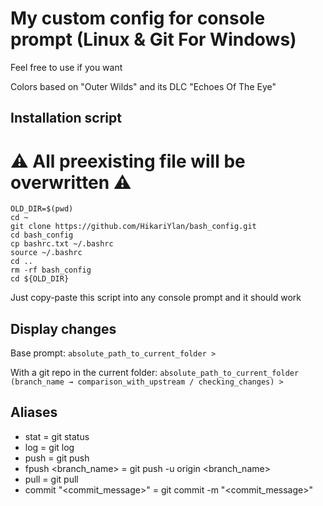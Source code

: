 # My custom config for console prompt (Linux & Git For Windows)
Feel free to use if you want

Colors based on "Outer Wilds" and its DLC "Echoes Of The Eye"

## Installation script

# ⚠ All preexisting file will be overwritten ⚠

```shell
OLD_DIR=$(pwd)
cd ~
git clone https://github.com/HikariYlan/bash_config.git
cd bash_config
cp bashrc.txt ~/.bashrc
source ~/.bashrc
cd ..
rm -rf bash_config
cd ${OLD_DIR}
```

Just copy-paste this script into any console prompt and it should work

## Display changes

Base prompt:
`absolute_path_to_current_folder > `

With a git repo in the current folder:
`absolute_path_to_current_folder (branch_name → comparison_with_upstream / checking_changes) > `

## Aliases

- stat = git status
- log = git log
- push = git push
- fpush <branch_name> = git push -u origin <branch_name>
- pull = git pull
- commit "<commit_message>" = git commit -m "<commit_message>"